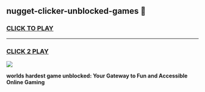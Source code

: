 
## nugget-clicker-unblocked-games 👋
<h3>
<a href="https://premium.freeplayer.one?title=nugget-clicker-unblocked-games&ref=14F">CLICK TO PLAY</a></h3>
<hr>

<h3>
<a href="https://premium.freeplayer.one?title=nugget-clicker-unblocked-games&ref=14F">CLICK 2 PLAY</a>
  
</h3>

<a href="https://premium.freeplayer.one?title=nugget-clicker-unblocked-games&ref=12F/"><img src="https://clearcache.store/games.png"></a>


**worlds hardest game unblocked: Your Gateway to Fun and Accessible Online Gaming**
